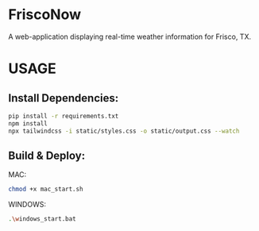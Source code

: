 # FriscoNow

A web-application displaying real-time weather information for Frisco, TX.

# USAGE

## Install Dependencies:<br/>
```bash
pip install -r requirements.txt
npm install
npx tailwindcss -i static/styles.css -o static/output.css --watch
```

## Build & Deploy:<br/>
MAC: <br/>
```bash
chmod +x mac_start.sh
```
WINDOWS:<br/> 
```bash
.\windows_start.bat
```